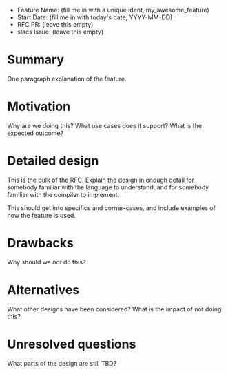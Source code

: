 - Feature Name: (fill me in with a unique ident, my_awesome_feature)
- Start Date: (fill me in with today's date, YYYY-MM-DD)
- RFC PR: (leave this empty)
- slacs Issue: (leave this empty)

# Summary

[summary]: #summary

One paragraph explanation of the feature.

# Motivation

[motivation]: #motivation

Why are we doing this? What use cases does it support? What is the
expected outcome?

# Detailed design

[design]: #detailed-design

This is the bulk of the RFC. Explain the design in enough detail for
somebody familiar with the language to understand, and for somebody
familiar with the compiler to implement.

This should get into specifics and corner-cases, and include examples
of how the feature is used.

# Drawbacks

[drawbacks]: #drawbacks

Why should we *not* do this?

# Alternatives

[alternatives]: #alternatives

What other designs have been considered? What is the impact of not
doing this?

# Unresolved questions

[unresolved]: #unresolved-questions

What parts of the design are still TBD?
